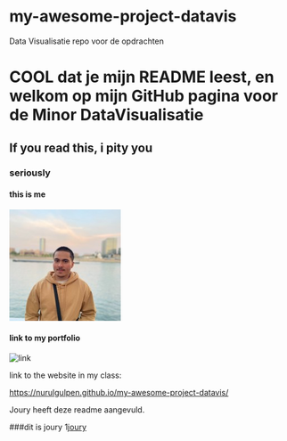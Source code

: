 # my-awesome-project-datavis
Data Visualisatie repo voor de opdrachten

# COOL dat je mijn README leest, en welkom op mijn GitHub pagina voor de Minor DataVisualisatie
## If you read this, i pity you
### seriously

#### this is me
![profile pic](profile_pic.jpg)

#### link to my portfolio
![link](https://github.com/nurulgulpen)

link to the website in my class:

https://nurulgulpen.github.io/my-awesome-project-datavis/


Joury heeft deze readme aangevuld.

###dit is joury
1[joury](image.jpg)
